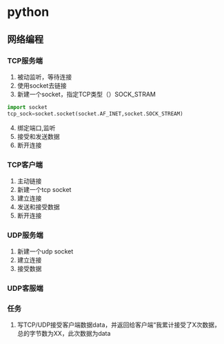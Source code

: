 # python
## 网络编程


### TCP服务端
1. 被动监听，等待连接
2. 使用socket去链接
3. 新建一个socket，指定TCP类型（）SOCK_STRAM
```python
import socket
tcp_sock=socket.socket(socket.AF_INET,socket.SOCK_STREAM)
```
4. 绑定端口,监听
5. 接受和发送数据
6. 断开连接

### TCP客户端
1. 主动链接
2. 新建一个tcp socket
3. 建立连接
4. 发送和接受数据
5. 断开连接


### UDP服务端
1. 新建一个udp socket
2. 建立连接
3. 接受数据

### UDP客服端

### 任务
1. 写TCP/UDP接受客户端数据data，并返回给客户端“我累计接受了X次数据，总的字节数为XX，此次数据为data